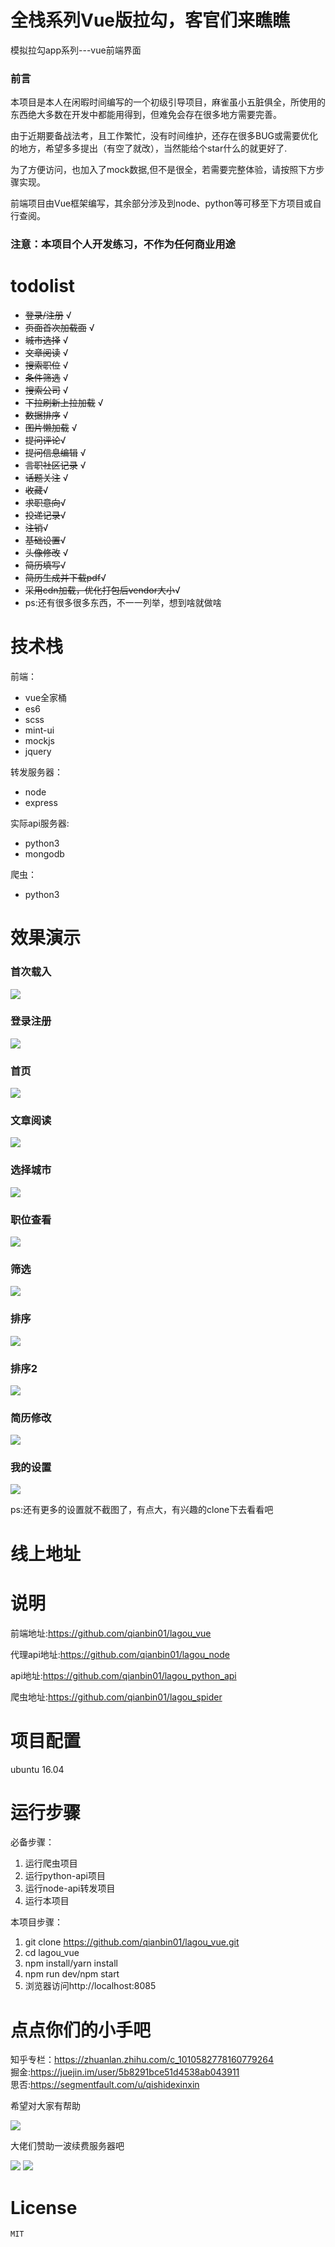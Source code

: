 # 全栈系列Vue版拉勾，客官们来瞧瞧
模拟拉勾app系列---vue前端界面

### 前言
本项目是本人在闲暇时间编写的一个初级引导项目，麻雀虽小五脏俱全，所使用的东西绝大多数在开发中都能用得到，但难免会存在很多地方需要完善。

由于近期要备战法考，且工作繁忙，没有时间维护，还存在很多BUG或需要优化的地方，希望多多提出（有空了就改），当然能给个star什么的就更好了.

为了方便访问，也加入了mock数据,但不是很全，若需要完整体验，请按照下方步骤实现。

前端项目由Vue框架编写，其余部分涉及到node、python等可移至下方项目或自行查阅。
### 注意：本项目个人开发练习，不作为任何商业用途


# todolist
+ ~~登录/注册~~  √
+ ~~页面首次加载面~~ √
+ ~~城市选择~~ √
+ ~~文章阅读~~ √
+ ~~搜索职位~~ √
+ ~~条件筛选~~ √
+ ~~搜索公司~~ √
+ ~~下拉刷新上拉加载~~ √
+ ~~数据排序~~ √
+ ~~图片懒加载~~ √
+ ~~提问评论~~√
+ ~~提问信息编辑~~ √
+ ~~言职社区记录~~ √
+ ~~话题关注~~ √
+ ~~收藏~~√
+ ~~求职意向~~√
+ ~~投递记录~~√
+ ~~注销~~√
+ ~~基础设置~~√
+ ~~头像修改~~ √
+ ~~简历填写~~√
+ ~~简历生成并下载pdf~~√
+ ~~采用cdn加载，优化打包后vendor大小~~√
+ ps:还有很多很多东西，不一一列举，想到啥就做啥

# 技术栈
前端：
+ vue全家桶
+ es6
+ scss
+ mint-ui
+ mockjs
+ jquery

转发服务器：
+ node
+ express

实际api服务器:
+ python3
+ mongodb

爬虫：
+ python3

# 效果演示
### 首次载入
![](screenshots/loading.gif)
### 登录注册
![](screenshots/login.gif)
### 首页
![](screenshots/home.gif)
### 文章阅读
![](screenshots/read.gif)
### 选择城市
![](screenshots/choose_city.gif)
### 职位查看
![](screenshots/recruit.gif)
### 筛选
![](screenshots/recurit_want.gif)
### 排序
![](screenshots/sort.gif)
### 排序2
![](screenshots/sort_2.gif)
### 简历修改
![](screenshots/edit_resume.gif)
### 我的设置
![](screenshots/setting.gif)

ps:还有更多的设置就不截图了，有点大，有兴趣的clone下去看看吧
# 线上地址

# 说明
前端地址:https://github.com/qianbin01/lagou_vue

代理api地址:https://github.com/qianbin01/lagou_node

api地址:https://github.com/qianbin01/lagou_python_api

爬虫地址:https://github.com/qianbin01/lagou_spider
# 项目配置
ubuntu 16.04
# 运行步骤
  必备步骤：
  1. 运行爬虫项目
  2. 运行python-api项目
  3. 运行node-api转发项目
  4. 运行本项目
  
  本项目步骤：
  1. git clone https://github.com/qianbin01/lagou_vue.git
  2. cd lagou_vue
  3. npm install/yarn install
  4. npm run dev/npm start
  5. 浏览器访问http://localhost:8085
  

# 点点你们的小手吧
知乎专栏：https://zhuanlan.zhihu.com/c_1010582778160779264 <br>
掘金:https://juejin.im/user/5b8291bce51d4538ab043911 <br>
思否:https://segmentfault.com/u/qishidexinxin <br>

希望对大家有帮助

![](screenshots/star.jpg)


大佬们赞助一波续费服务器吧

![](screenshots/ali.jpg)
![](screenshots/wx.jpg)

# License
    MIT
